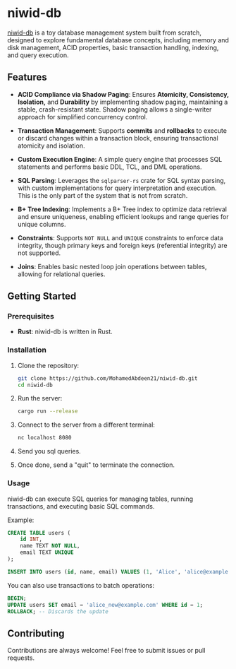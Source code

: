 # niwid-db

[niwid-db](https://github.com/MohamedAbdeen21/niwid-db) is a toy database management system built from scratch, designed to explore fundamental database concepts, including memory and disk management, ACID properties, basic transaction handling, indexing, and query execution.

## Features

- **ACID Compliance via Shadow Paging**: Ensures **Atomicity, Consistency, Isolation,** and **Durability** by implementing shadow paging, maintaining a stable, crash-resistant state. Shadow paging allows a single-writer approach for simplified concurrency control.

- **Transaction Management**: Supports **commits** and **rollbacks** to execute or discard changes within a transaction block, ensuring transactional atomicity and isolation.

- **Custom Execution Engine**: A simple query engine that processes SQL statements and performs basic DDL, TCL, and DML operations.

- **SQL Parsing**: Leverages the `sqlparser-rs` crate for SQL syntax parsing, with custom implementations for query interpretation and execution. This is the only part of the system that is not from scratch.

- **B+ Tree Indexing**: Implements a B+ Tree index to optimize data retrieval and ensure uniqueness, enabling efficient lookups and range queries for unique columns.

- **Constraints**: Supports `NOT NULL` and `UNIQUE` constraints to enforce data integrity, though primary keys and foreign keys (referential integrity) are not supported.

- **Joins**: Enables basic nested loop join operations between tables, allowing for relational queries.

## Getting Started

### Prerequisites

- **Rust**: niwid-db is written in Rust.

### Installation

1. Clone the repository:
   ```bash
   git clone https://github.com/MohamedAbdeen21/niwid-db.git
   cd niwid-db
   ```

2. Run the server:
   ```bash
   cargo run --release
   ```

3. Connect to the server from a different terminal:
   ```bash
   nc localhost 8080
   ```

4. Send you sql queries.

5. Once done, send a "quit" to terminate the connection.

### Usage

niwid-db can execute SQL queries for managing tables, running transactions, and executing basic SQL commands.

Example:
```sql
CREATE TABLE users (
    id INT,
    name TEXT NOT NULL,
    email TEXT UNIQUE
);

INSERT INTO users (id, name, email) VALUES (1, 'Alice', 'alice@example.com');
```

You can also use transactions to batch operations:
```sql
BEGIN;
UPDATE users SET email = 'alice_new@example.com' WHERE id = 1;
ROLLBACK; -- Discards the update
```

## Contributing

Contributions are always welcome! Feel free to submit issues or pull requests.
